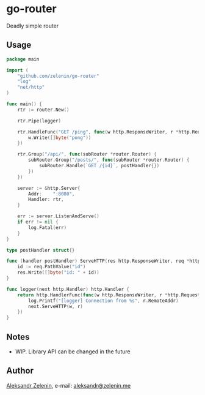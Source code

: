 # go-router

Deadly simple router

## Usage

```go
package main

import (
	"github.com/zelenin/go-router"
	"log"
	"net/http"
)

func main() {
	rtr := router.New()

	rtr.Pipe(logger)

	rtr.HandleFunc("GET /ping", func(w http.ResponseWriter, r *http.Request) {
		w.Write([]byte("pong"))
	})

	rtr.Group("/api/", func(subRouter *router.Router) {
		subRouter.Group("/posts/", func(subRouter *router.Router) {
			subRouter.Handle(`GET /{id}`, postHandler{})
		})
	})

	server := &http.Server{
		Addr:    ":8080",
		Handler: rtr,
	}

	err := server.ListenAndServe()
	if err != nil {
		log.Fatal(err)
	}
}

type postHandler struct{}

func (handler postHandler) ServeHTTP(res http.ResponseWriter, req *http.Request) {
	id := req.PathValue("id")
	res.Write([]byte("id: " + id))
}

func logger(next http.Handler) http.Handler {
	return http.HandlerFunc(func(w http.ResponseWriter, r *http.Request) {
		log.Printf("[logger] Connection from %s", r.RemoteAddr)
		next.ServeHTTP(w, r)
	})
}
```

## Notes

* WIP. Library API can be changed in the future

## Author

[Aleksandr Zelenin](https://github.com/zelenin/), e-mail: [aleksandr@zelenin.me](mailto:aleksandr@zelenin.me)
